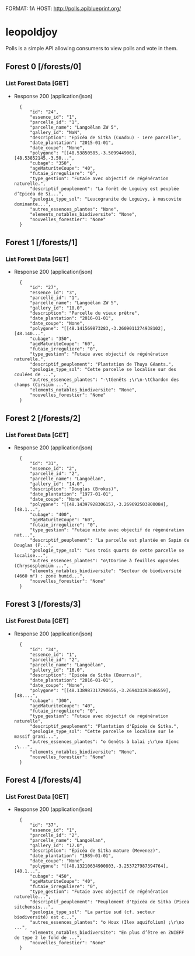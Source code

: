 FORMAT: 1A
HOST: http://polls.apiblueprint.org/

# leopoldjoy

Polls is a simple API allowing consumers to view polls and vote in them.

## Forest 0 [/forests/0]

### List Forest Data [GET]

+ Response 200 (application/json)

        {
            "id": "24",
            "essence_id": "1",
            "parcelle_id": "1",
            "parcelle_name": "Langoëlan ZW 5",
            "gallery_id": "NaN",
            "description": "Epicéa de Sitka (Coadou) - 1ere parcelle",
            "date_plantation": "2015-01-01",
            "date_coupe": "None",
            "polygone": "[[48.53850585,-3.509944906],[48.53852145,-3.50...",
            "cubage": "350",
            "ageMaturiteCoupe": "40",
            "futaie_irreguliere": "0",
            "type_gestion": "Futaie avec objectif de régénération naturelle.",
            "descriptif_peuplement": "La forêt de Loguivy est peuplée d’Epicéa de Si...",
            "geologie_type_sol": "Leucogranite de Loguivy, à muscovite dominante...",
            "autres_essences_plantes": "None",
            "elements_notables_biodiversite": "None",
            "nouvelles_forestier": "None"
        }
        
## Forest 1 [/forests/1]

### List Forest Data [GET]

+ Response 200 (application/json)
        
        {
            "id": "27",
            "essence_id": "3",
            "parcelle_id": "1",
            "parcelle_name": "Langoëlan ZW 5",
            "gallery_id": "18.0",
            "description": "Parcelle du vieux prêtre",
            "date_plantation": "2016-01-01",
            "date_coupe": "None",
            "polygone": "[[48.141569873283,-3.2609011274938102],[48.140...",
            "cubage": "350",
            "ageMaturiteCoupe": "60",
            "futaie_irreguliere": "0",
            "type_gestion": "Futaie avec objectif de régénération naturelle.",
            "descriptif_peuplement": "Plantation de Thuya Géants.",
            "geologie_type_sol": "Cette parcelle se localise sur des coulées de ...",
            "autres_essences_plantes": "-\tGenêts ;\r\n-\tChardon des champs (Cirsium ...",
            "elements_notables_biodiversite": "None",
            "nouvelles_forestier": "None"
        }
        
## Forest 2 [/forests/2]

### List Forest Data [GET]

+ Response 200 (application/json)
        
        {
            "id": "31",
            "essence_id": "2",
            "parcelle_id": "2",
            "parcelle_name": "Langoëlan",
            "gallery_id": "14.0",
            "description": "Douglas (Brokus)",
            "date_plantation": "1977-01-01",
            "date_coupe": "None",
            "polygone": "[[48.14397928306157,-3.269692503800084], [48.1...",
            "cubage": "400",
            "ageMaturiteCoupe": "60",
            "futaie_irreguliere": "0",
            "type_gestion": "Futaie mixte avec objectif de régénération nat...",
            "descriptif_peuplement": "La parcelle est plantée en Sapin de Douglas (P...",
            "geologie_type_sol": "Les trois quarts de cette parcelle se localise...",
            "autres_essences_plantes": "o\tDorine à feuilles opposées (Chrysosplenium ...",
            "elements_notables_biodiversite": "Secteur de biodiversité (4660 m²) : zone humid...",
            "nouvelles_forestier": "None"
        }

## Forest 3 [/forests/3]

### List Forest Data [GET]

+ Response 200 (application/json)

        {
            "id": "34",
            "essence_id": "1",
            "parcelle_id": "2",
            "parcelle_name": "Langoëlan",
            "gallery_id": "16.0",
            "description": "Epicéa de Sitka (Bourrus)",
            "date_plantation": "2016-01-01",
            "date_coupe": "None",
            "polygone": "[[48.138987317290656,-3.269433393846559], [48....",
            "cubage": "300",
            "ageMaturiteCoupe": "40",
            "futaie_irreguliere": "0",
            "type_gestion": "Futaie avec objectif de régénération naturelle",
            "descriptif_peuplement": "Plantation d'Epicéa de Sitka.",
            "geologie_type_sol": "Cette parcelle se localise sur le massif grani...",
            "autres_essences_plantes": "o Genêts à balai ;\r\no Ajonc ;\...",
            "elements_notables_biodiversite": "None",
            "nouvelles_forestier": "None"
        }

## Forest 4 [/forests/4]

### List Forest Data [GET]

+ Response 200 (application/json)

        {
            "id": "37",
            "essence_id": "1",
            "parcelle_id": "2",
            "parcelle_name": "Langoëlan",
            "gallery_id": "17.0",
            "description": "Épicéa de Sitka mature (Mevenez)",
            "date_plantation": "1989-01-01",
            "date_coupe": "None",
            "polygone": "[[48.13210634900803,-3.253727987394764], [48.1...",
            "cubage": "450",
            "ageMaturiteCoupe": "40",
            "futaie_irreguliere": "0",
            "type_gestion": "Futaie avec objectif de régénération naturelle...",
            "descriptif_peuplement": "Peuplement d'Epicéa de Sitka (Picea sitchensis...",
            "geologie_type_sol": "La partie sud (cf. secteur biodiversité) est c...",
            "autres_essences_plantes": "o Houx (Ilex aquifolium) ;\r\no ...",
            "elements_notables_biodiversite": "En plus d’être en ZNIEFF de type 2 le fond de ...",
            "nouvelles_forestier": "None"
        }
